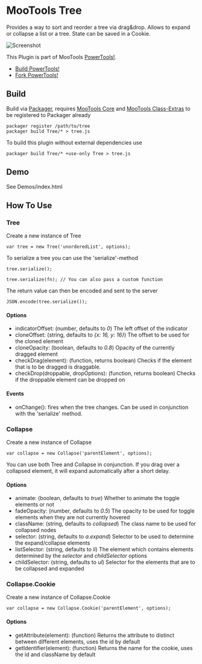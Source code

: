 MooTools Tree
=============

Provides a way to sort and reorder a tree via drag&drop. Allows to expand or collapse a list or a tree. State can be saved in a Cookie.

![Screenshot](http://cpojer.net/Logo/tree.png)

This Plugin is part of MooTools [PowerTools!](http://cpojer.net/PowerTools).

* [Build PowerTools!](http://cpojer.net/PowerTools)
* [Fork PowerTools!](https://github.com/cpojer/PowerTools)

Build
-----

Build via [Packager](http://github.com/kamicane/packager), requires [MooTools Core](http://github.com/mootools/mootools-core) and [MooTools Class-Extras](http://github.com/cpojer/mootools-class-extras) to be registered to Packager already


	packager register /path/to/tree
	packager build Tree/* > tree.js

To build this plugin without external dependencies use

	packager build Tree/* +use-only Tree > tree.js

Demo
----

See Demos/index.html

How To Use
----------

### Tree

Create a new instance of Tree

	var tree = new Tree('unorderedList', options);

To serialize a tree you can use the 'serialize'-method

	tree.serialize();

	tree.serialize(fn); // You can also pass a custom function

The return value can then be encoded and sent to the server

	JSON.encode(tree.serialize());

#### Options

* indicatorOffset: (number, defaults to *0*) The left offset of the indicator
* cloneOffset: (string, defaults to *{x: 16, y: 16}*) The offset to be used for the cloned element
* cloneOpacity: (boolean, defaults to *0.8*) Opacity of the currently dragged element
* checkDrag(element): (function, returns boolean) Checks if the element that is to be dragged is draggable.
* checkDrop(droppable, dropOptions): (function, returns boolean) Checks if the droppable element can be dropped on

#### Events
* onChange(): fires when the tree changes. Can be used in conjunction with the 'serialize' method.

### Collapse

Create a new instance of Collapse

	var collapse = new Collapse('parentElement', options);

You can use both Tree and Collapse in conjunction. If you drag over a collapsed element, it will expand automatically after a short delay.

#### Options
* animate: (boolean, defaults to *true*) Whether to animate the toggle elements or not
* fadeOpacity: (number, defaults to *0.5*) The opacity to be used for toggle elements when they are not currently hovered
* className: (string, defaults to *collapsed*) The class name to be used for collapsed nodes
* selector: (string, defaults to *a.expand*) Selector to be used to determine the expand/collapse elements
* listSelector: (string, defaults to *li*) The element which contains elements determined by the *selector* and *childSelector* options
* childSelector: (string, defaults to *ul*) Selector for the elements that are to be collapsed and expanded

### Collapse.Cookie

Create a new instance of Collapse.Cookie

	var collapse = new Collapse.Cookie('parentElement', options);

#### Options
* getAttribute(element): (function) Returns the attribute to distinct between different elements, uses the id by default
* getIdentifier(element): (function) Returns the name for the cookie, uses the id and className by default
